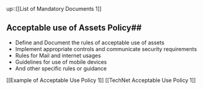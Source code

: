 up::[[List of Mandatory Documents 1]]

## Acceptable use of Assets Policy##

- Define and Document the rules of acceptable use of assets
- Implement appropriate controls and communicate security requirements
- Rules for Mail and internet usages
- Guidelines for use of mobile devices
- And other specific rules or guidance

[[Example of Acceptable Use Policy 1]]
[[TechNet Acceptable Use Policy 1]]